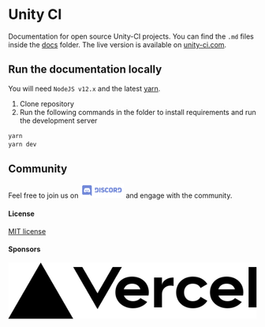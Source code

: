 # Unity CI

Documentation for open source Unity-CI projects. You can find the `.md` files inside the [docs](./docs) folder.
The live version is available on [unity-ci.com](https://unity-ci.com).

## Run the documentation locally

You will need `NodeJS v12.x` and the latest
[yarn](https://classic.yarnpkg.com/en/docs/install/).

1. Clone repository
2. Run the following commands in the folder to install requirements and run the development server

```bash
yarn
yarn dev
```

## Community

Feel free to join us on
<a href="http://unity-ci.com/discord"><img height="30" src="media/Discord-Logo.svg" alt="Discord" /></a>
and engage with the community.

#### License

[MIT license](./LICENSE)

#### Sponsors

[![Vercel](./images/vercel-brand-logo.svg)](https://vercel.com?utm_source=unity-ci)
